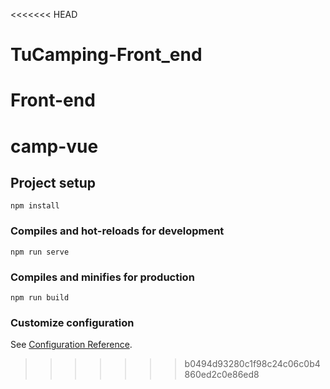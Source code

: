 <<<<<<< HEAD
# TuCamping-Front_end
Front-end
=======
# camp-vue

## Project setup
```
npm install
```

### Compiles and hot-reloads for development
```
npm run serve
```

### Compiles and minifies for production
```
npm run build
```

### Customize configuration
See [Configuration Reference](https://cli.vuejs.org/config/).
>>>>>>> b0494d93280c1f98c24c06c0b4860ed2c0e86ed8
